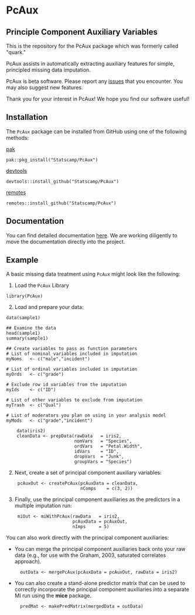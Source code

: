 # PcAux

## Principle Component Auxiliary Variables

This is the repository for the PcAux package which was formerly called "quark."

PcAux assists in automatically extracting auxiliary features for simple,
principled missing data imputation.

PcAux is beta software. Please report any [issues](https://github.com/Statscamp/PcAux/issues) that you encounter. 
You may also suggest new features.

Thank you for your interest in PcAux! We hope you find our software
useful!

## Installation

The `PcAux` package can be installed from GitHub using one of the following
methods:

[pak](https://pak.r-lib.org/index.html)
```
pak::pkg_install("Statscamp/PcAux")
```

[devtools](https://devtools.r-lib.org/index.html)
```
devtools::install_github("Statscamp/PcAux")
```

[remotes](https://remotes.r-lib.org/)
```
remotes::install_github("Statscamp/PcAux")
```

## Documentation
You can find detailed documentation [here](docs). We are working diligently to 
move the documentation directly into the project.

## Example
A basic missing data treatment using `PcAux` might look like the following:

1. Load the `PcAux` Library
```
library(PcAux)
```

2. Load and prepare your data:
```
data(sample1)

## Examine the data
head(sample1)
summary(sample1)

## Create variables to pass as function parameters
# List of nominal variables included in imputation
myNoms   <- c("male","incident")

# List of ordinal variables included in imputation
myOrds   <- c("grade")

# Exclude row id variables from the imputation
myIds    <- c("ID")

# List of other variables to exclude from imputation
myTrash  <- c("Qual")

# List of moderators you plan on using in your analysis model
myMods   <- c("grade","incident")
```


        data(iris2)
        cleanData <- prepData(rawData   = iris2,
                              nomVars   = "Species",
                              ordVars   = "Petal.Width",
                              idVars    = "ID",
                              dropVars  = "Junk",
                              groupVars = "Species")

2. Next, create a set of principal component auxiliary variables:

        pcAuxOut <- createPcAux(pcAuxData = cleanData,
                                nComps    = c(3, 2))

3. Finally, use the principal component auxiliaries as the predictors in a
   multiple imputation run:

        miOut <- miWithPcAux(rawData   = iris2,
                             pcAuxData = pcAuxOut,
                             nImps     = 5)

You can also work directly with the principal component auxiliaries:

- You can merge the principal component auxiliaries back onto your raw data (e.g.,
  for use with the Graham, 2003, saturated correlates approach).

        outData <- mergePcAux(pcAuxData = pcAuxOut, rawData = iris2)

- You can also create a stand-alone predictor matrix that can be used to
  correctly incorporate the principal component auxiliaries into a separate
  MI run using the **mice** package.

        predMat <- makePredMatrix(mergedData = outData)

[builds]:  https://github.com/PcAux-Package/PcAux/tree/master/builds/
[docs]:    https://github.com/PcAux-Package/PcAux/tree/master/documentation/
[src]:     https://github.com/PcAux-Package/PcAux/tree/master/source/PcAux
[LICENSE]: https://github.com/PcAux-Package/PcAux/blob/master/LICENSE
